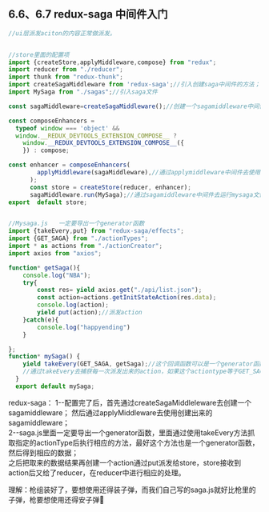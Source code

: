 ## 6.6、6.7 redux-saga 中间件入门

```javascript
//ui层派发aciton的内容正常做派发。


//store里面的配置项
import {createStore,applyMiddleware,compose} from "redux";
import reducer from "./reducer";
import thunk from "redux-thunk";
import createSagaMiddleware from 'redux-saga';//引入创建saga中间件的方法；
import MySaga from "./sagas";//引入saga文件

const sagaMiddleware=createSagaMiddleware();//创建一个sagamiddleware中间件

const composeEnhancers =
  typeof window === 'object' &&
  window.__REDUX_DEVTOOLS_EXTENSION_COMPOSE__ ?   
    window.__REDUX_DEVTOOLS_EXTENSION_COMPOSE__({
    }) : compose;

const enhancer = composeEnhancers(
        applyMiddleware(sagaMiddleware),//通过applymiddleware中间件去使用这个中间件
      );
      const store = createStore(reducer, enhancer);
      sagaMiddleware.run(MySaga);//通过sagamiddleware中间件去运行mysaga文件。
export  default store;


//Mysaga.js   一定要导出一个generator函数
import {takeEvery,put} from "redux-saga/effects";
import {GET_SAGA} from "./actionTypes";
import * as actions from "./actionCreator";
import axios from "axios";

function* getSaga(){
    console.log("NBA");
    try{
        const res= yield axios.get("./api/list.json");
        const action=actions.getInitStateAction(res.data);
        console.log(action);
        yield put(action);//派发action
    }catch(e){
        console.log("happyending")
    }

};
function* mySaga() {
    yield takeEvery(GET_SAGA, getSaga);//这个回调函数可以是一个generator函数或者普通的函数
    //通过takeEvery去捕获每一次派发出来的action，如果这个actiontype等于GET_SAGA，那么就执行getSaga方法
  }
  export default mySaga;
```

redux-saga：
1--配置完了后，首先通过createSagaMiddleleware去创建一个sagamiddleware；
然后通过applyMiddleware去使用创建出来的sagamiddleware；<br>
2--saga.js里面一定要导出一个generator函数，里面通过使用takeEvery方法抓取指定的actionType后执行相应的方法，最好这个方法也是一个generator函数，然后得到相应的数据；<br>之后把取来的数据结果再创建一个action通过put派发给store，store接收到action后又给了reducer，在reducer中进行相应的处理。

理解：枪组装好了，要想使用还得装子弹，而我们自己写的saga.js就好比枪里的子弹，枪要想使用还得安子弹🚄
